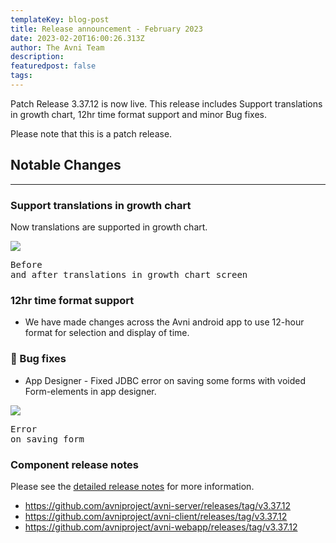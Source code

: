 ```yaml
---
templateKey: blog-post
title: Release announcement - February 2023
date: 2023-02-20T16:00:26.313Z
author: The Avni Team
description:
featuredpost: false
tags:
---
```


Patch Release 3.37.12 is now live. This release includes Support translations in growth chart, 12hr time format support and minor Bug fixes.

Please note that this is a patch release.


## Notable Changes
---------------------------------------------------------------------------

### Support translations in growth chart
Now translations are supported in growth chart.

![](/img/2023-02-20-avni-release-announcement/before-after-translation.jpeg)<pre>Before and after translations in growth chart screen</pre>

### 12hr time format support
- We have made changes across the Avni android app to use 12-hour format for selection and display of time.

### 🐞 Bug fixes
- App Designer - Fixed JDBC error on saving some forms with voided Form-elements in app designer.

![](/img/2023-02-20-avni-release-announcement/jdbc_error_on_app_designer.png)<pre>Error on saving form</pre>




### Component release notes
Please see the [detailed release notes](https://github.com/avniproject/avni-product/releases/tag/v3.37.12) for more information.

- <a href="https://github.com/avniproject/avni-server/releases/tag/v3.37.12" target="_blank" rel="noopener noreferrer">https://github.com/avniproject/avni-server/releases/tag/v3.37.12</a>
- <a href="https://github.com/avniproject/avni-client/releases/tag/v3.37.12" target="_blank" rel="noopener noreferrer">https://github.com/avniproject/avni-client/releases/tag/v3.37.12</a>
- <a href="https://github.com/avniproject/avni-webapp/releases/tag/v3.37.12" target="_blank" rel="noopener noreferrer">https://github.com/avniproject/avni-webapp/releases/tag/v3.37.12</a>
